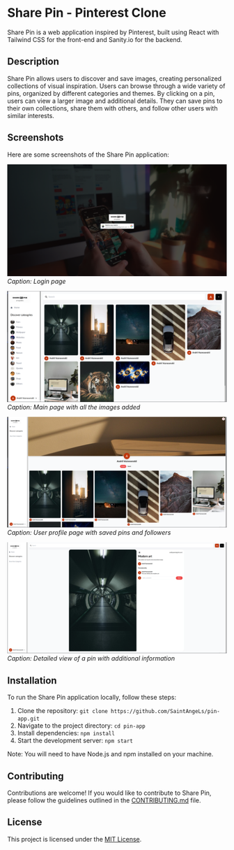 # Share Pin - Pinterest Clone

Share Pin is a web application inspired by Pinterest, built using React with Tailwind CSS for the front-end and Sanity.io for the backend.

## Description

Share Pin allows users to discover and save images, creating personalized collections of visual inspiration. Users can browse through a wide variety of pins, organized by different categories and themes. By clicking on a pin, users can view a larger image and additional details. They can save pins to their own collections, share them with others, and follow other users with similar interests.

## Screenshots

Here are some screenshots of the Share Pin application:

![Screenshot 1](./screen/screen1.png)
*Caption: Login page*

![Screenshot 2](./screen/screen2.png)
*Caption: Main page with all the images added*

![Screenshot 3](./screen/screen3.png)
*Caption: User profile page with saved pins and followers*

![Screenshot 4](./screen/screen4.png)
*Caption: Detailed view of a pin with additional information*


## Installation

To run the Share Pin application locally, follow these steps:

1. Clone the repository: `git clone https://github.com/SaintAngeLs/pin-app.git`
2. Navigate to the project directory: `cd pin-app`
3. Install dependencies: `npm install`
4. Start the development server: `npm start`

Note: You will need to have Node.js and npm installed on your machine.

## Contributing

Contributions are welcome! If you would like to contribute to Share Pin, please follow the guidelines outlined in the [CONTRIBUTING.md](./CONTRIBUTING.md) file.

## License

This project is licensed under the [MIT License](https://opensource.org/licenses/MIT).

